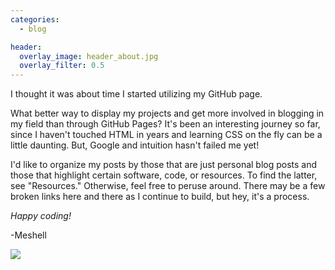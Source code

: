 ```yaml
---
categories:
  - blog

header:
  overlay_image: header_about.jpg
  overlay_filter: 0.5
---
```


I thought it was about time I started utilizing my GitHub page. 

What better way to display my projects and get more involved in blogging in my field than through GitHub Pages? It's been an interesting journey so far, since I haven't touched HTML in years and learning CSS on the fly can be a little daunting. But, Google and intuition hasn't failed me yet!

I'd like to organize my posts by those that are just personal blog posts and those that highlight certain software, code, or resources. To find the latter, see "Resources." Otherwise, feel free to peruse around. There may be a few broken links here and there as I continue to build, but hey, it's a process.

*Happy coding!*

-Meshell

<img src="https://michelle-hwang.github.io/images/blog-behappy.jpg">
